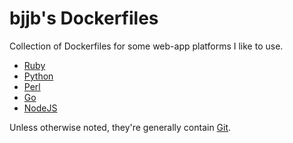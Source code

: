 # bjjb's Dockerfiles

Collection of Dockerfiles for some web-app platforms I like to use.

* [Ruby](ruby/)
* [Python](python/)
* [Perl](perl/)
* [Go](go/)
* [NodeJS](nodejs/)

Unless otherwise noted, they're generally contain [Git][].

[git]: http://git-scm.org/
[MongoDB]: http://www.mongodb.org/
[PostgreSQL]: http://www.postgresql.org/
[NginX]: http://nginx.org/

